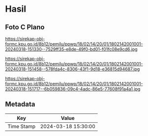 # Hasil

## Foto C Plano

https://sirekap-obj-formc.kpu.go.id/8b12/pemilu/ppwp/18/02/14/20/01/1802142001001-20240318-151330--7529ff35-e8de-49f0-bd01-f01fc08e9cd6.jpg

https://sirekap-obj-formc.kpu.go.id/8b12/pemilu/ppwp/18/02/14/20/01/1802142001001-20240318-151458--578fda4c-8306-43f1-9d18-e36815d94687.jpg

https://sirekap-obj-formc.kpu.go.id/8b12/pemilu/ppwp/18/02/14/20/01/1802142001001-20240318-151717--6b059836-09c4-4adc-86e5-77608f91a4a1.jpg


## Metadata

| Key        | Value               |
| ---------- | ------------------- |
| Time Stamp | 2024-03-18 15:30:00 |




